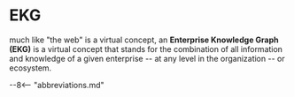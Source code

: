 # EKG

much like "the web" is a virtual concept,
an **Enterprise Knowledge Graph (EKG)** is a virtual concept 
that stands for the combination of all information and knowledge of a given
enterprise -- at any level in the organization -- or ecosystem.


--8<-- "abbreviations.md"
